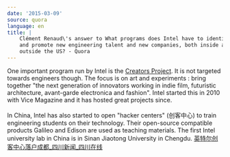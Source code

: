 ```yaml
---
date: '2015-03-09'
source: quora
language: en
title: |
    Clément Renaud\'s answer to What programs does Intel have to identify
    and promote new engineering talent and new companies, both inside and
    outside the US? - Quora
---
```


One important program run by Intel is the [Creators
Project](http://thecreatorsproject.vice.com/about). It is not targeted
towards engineers though. The focus is on art and experiments : bring
together "the next generation of innovators working in indie film,
futuristic architecture, avant-garde electronica and fashion". Intel
started this in 2010 with Vice Magazine and it has hosted great projects
since.\
\
In China, Intel has also started to open \"hacker centers\" (创客中心)
to train engineering students on their technology. Their open-source
compatible products Galileo and Edison are used as teaching materials.
The first Intel university lab in China is in Sinan Jiaotong University
in Chengdu.
[英特尔创客中心落户成都\_四川新闻\_四川在线](http://sichuan.scol.com.cn/ggxw/content/2014-12/19/content_9933603.htm?node=7220)
